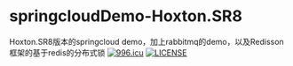 # springcloudDemo-Hoxton.SR8
Hoxton.SR8版本的springcloud demo，加上rabbitmq的demo，以及Redisson框架的基于redis的分布式锁
[![996.icu](https://img.shields.io/badge/link-996.icu-red.svg)](https://996.icu)
[![LICENSE](https://img.shields.io/badge/license-Anti%20996-blue.svg)](https://github.com/996icu/996.ICU/blob/master/LICENSE)

